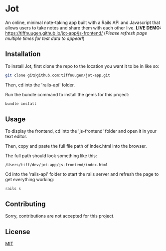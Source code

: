 # Jot

An online, minimal note-taking app built with a Rails API and Javascript that allows users to take notes and share them with each other live.
**LIVE DEMO:** https://tiffnuugen.github.io/jot-app/js-frontend/ (*Please refresh page multiple times for test data to appear!*)

## Installation

To install Jot, first clone the repo to the location you want it to be in like so:

```bash
git clone git@github.com:tiffnuugen/jot-app.git
```

Then, cd into the 'rails-api' folder.

Run the bundle command to install the gems for this project:

```bash
bundle install
```
## Usage
To display the frontend, cd into the 'js-frontend' folder and open it in your text editor.  

Then, copy and paste the full file path of index.html into the browser.

The full path should look something like this:

```
/Users/tiff/dev/jot-app/js-frontend/index.html
```
Cd into the 'rails-api' folder to start the rails server and refresh the page to get everything working:
```
rails s
```

## Contributing
Sorry, contributions are not accepted for this project.
## License
[MIT](https://choosealicense.com/licenses/mit/)
